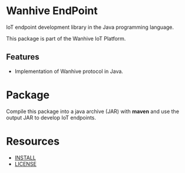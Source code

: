 # Wanhive EndPoint

IoT endpoint development library in the Java programming language.

This package is part of the Wanhive IoT Platform.

## Features

- Implementation of Wanhive protocol in Java.

# Package

Compile this package into a java archive (JAR) with **maven** and use the output JAR to develop IoT endpoints.

# Resources

* [INSTALL](INSTALL.md)
* [LICENSE](LICENSE)
